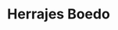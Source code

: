 ---
title: "Herrajes Boedo"
url: /ciudad-autonoma-de-buenos-aires/herrajes-boedo/
shop: hardware
---